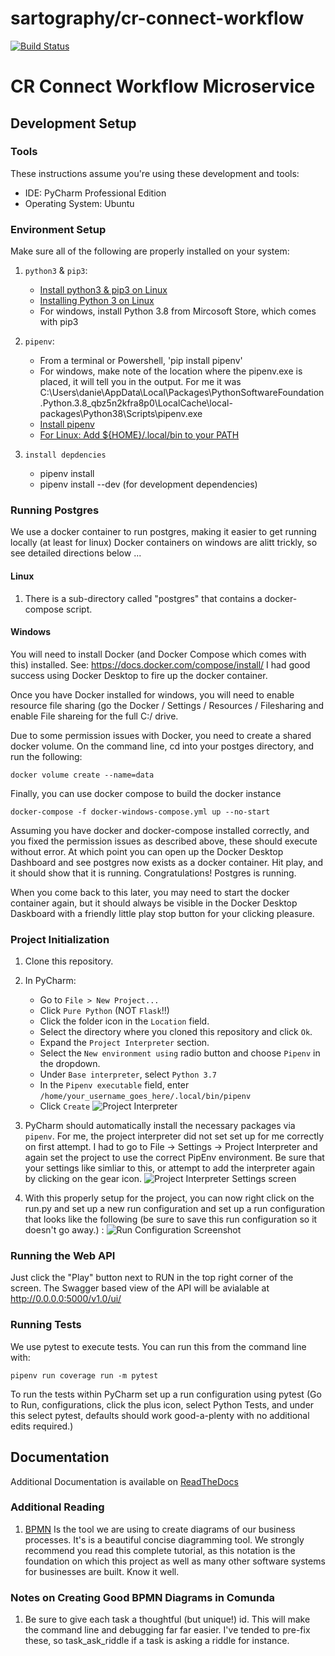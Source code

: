 # sartography/cr-connect-workflow

[![Build Status](https://travis-ci.com/sartography/cr-connect-workflow.svg?branch=master)](https://travis-ci.com/sartography/cr-connect-workflow)

# CR Connect Workflow Microservice
## Development Setup
### Tools
These instructions assume you're using these development and tools:
- IDE: PyCharm Professional Edition
- Operating System: Ubuntu

### Environment Setup
Make sure all of the following are properly installed on your system:
1. `python3` & `pip3`:
    - [Install python3 & pip3 on Linux](https://www.digitalocean.com/community/tutorials/how-to-install-python-3-and-set-up-a-programming-environment-on-an-ubuntu-18-04-server)
    - [Installing Python 3 on Linux](https://docs.python-guide.org/starting/install3/linux/)
    - For windows, install Python 3.8 from Mircosoft Store, which comes with pip3
2. `pipenv`:
    - From a terminal or Powershell, 'pip install pipenv'
    - For windows, make note of the location where the pipenv.exe is placed, it will tell you in the output.  For me
      it was C:\Users\danie\AppData\Local\Packages\PythonSoftwareFoundation.Python.3.8_qbz5n2kfra8p0\LocalCache\local-packages\Python38\Scripts\pipenv.exe
    - [Install pipenv](https://pipenv-es.readthedocs.io/es/stable/)
    - [For Linux: Add ${HOME}/.local/bin to your PATH](https://github.com/pypa/pipenv/issues/2122#issue-319600584)
     
3. `install depdencies`
    - pipenv install 
    - pipenv install --dev    (for development dependencies)

### Running Postgres
We use a docker container to run postgres, making it easier to get running
locally (at least for linux) Docker containers on windows are alitt
trickly, so see detailed directions below ...

#### Linux 
1. There is a sub-directory called "postgres" that contains a docker-compose script.

#### Windows
You will need to install Docker (and Docker Compose which comes with this) installed. See:
https://docs.docker.com/compose/install/  I had good success using Docker Desktop to 
fire up the docker container.

Once you have Docker installed for windows, you will need to enable resource file sharing
(go the Docker / Settings / Resources / Filesharing and enable File shareing for the full C:/ 
drive.  

Due to some permission issues with Docker, you need to create a shared docker volume.
On the command line, cd into your postges directory, and run the following:
```
docker volume create --name=data
```

Finally, you can use docker compose to build the docker instance
```
docker-compose -f docker-windows-compose.yml up --no-start
```
Assuming you have docker and docker-compose installed correctly, and you fixed the permission
issues as described above, these should execute without error.
At which point you can open up the Docker Desktop Dashboard and see postgres now exists
as a docker container.  Hit play, and it should show that it is running.  Congratulations!
Postgres is running.  

When you come back to this later, you may need to start the docker container again, but
it should always be visible in the Docker Desktop Daskboard with a friendly little play
stop button for your clicking pleasure.


### Project Initialization
1. Clone this repository.
2. In PyCharm:
    - Go to `File > New Project...`
    - Click `Pure Python` (NOT `Flask`!!)
    - Click the folder icon in the `Location` field.
    - Select the directory where you cloned this repository and click `Ok`.
    - Expand the `Project Interpreter` section.
    - Select the `New environment using` radio button and choose `Pipenv` in the dropdown.
    - Under `Base interpreter`, select `Python 3.7`
    - In the `Pipenv executable` field, enter `/home/your_username_goes_here/.local/bin/pipenv` 
    - Click `Create`
        ![Project Interpreter](readme_images/new_project.png)
3. PyCharm should automatically install the necessary packages via `pipenv`. 
For me, the project interpreter did not set set up for me correctly on first attempt.  I had to go
to File -> Settings -> Project Interpreter and again set the project to use the correct PipEnv 
environment. Be sure that your settings like simliar to this, or attempt to add the interpreter again
by clicking on the gear icon.
![Project Interpreter Settings screen](readme_images/settings.png) 

4. With this properly setup for the project, you can now right click on the run.py and set up a new 
run configuration and set up a run configuration that looks like the following (be sure to save this 
run configuration so it doesn't go away.) :
![Run Configuration Screenshot](readme_images/run_config.png)

### Running the Web API
Just click the "Play" button next to RUN in the top right corner of the screen.
The Swagger based view of the API will be avialable at http://0.0.0.0:5000/v1.0/ui/

### Running Tests
We use pytest to execute tests.  You can run this from the command line with:
```
pipenv run coverage run -m pytest
```
To run the tests within PyCharm set up a run configuration using pytest (Go to Run, configurations, click the
plus icon, select Python Tests, and under this select pytest, defaults should work good-a-plenty with no
additional edits required.) 


## Documentation
Additional Documentation is available on [ReadTheDocs](https://cr-connect-workflow.readthedocs.io/en/latest/#)

### Additional Reading

1. [BPMN](https://www.process.st/bpmn-tutorial/)  Is the tool we are using to create diagrams
of our business processes.  It's is a beautiful concise diagramming tool. We strongly recommend you 
read this complete tutorial, as this notation is the foundation on which this project as well as many
other software systems for businesses are built.  Know it well.

### Notes on Creating Good BPMN Diagrams in Comunda
1. Be sure to give each task a thoughtful (but unique!) id. This will 
make the command line and debugging far far easier.  I've tended to pre-fix
these, so task_ask_riddle if a task is asking a riddle for instance.
